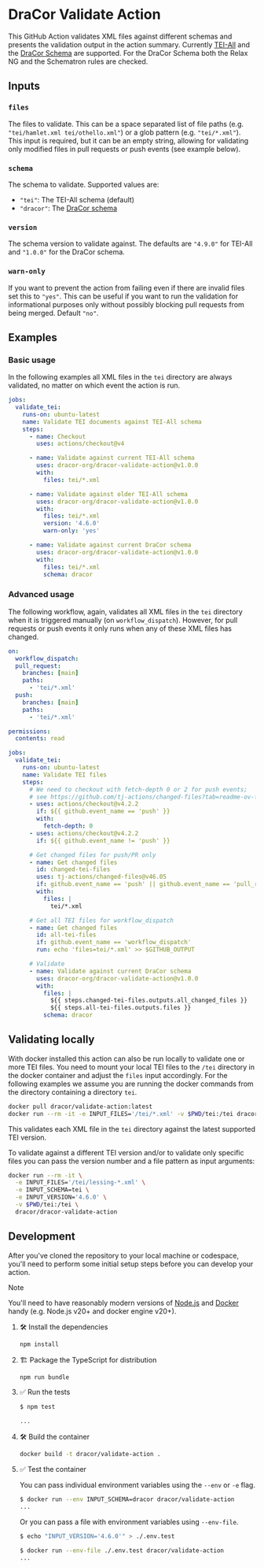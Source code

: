 # DraCor Validate Action

<!-- [![GitHub Super-Linter](https://github.com/cmil/dracor-validate-action/actions/workflows/linter.yml/badge.svg)](https://github.com/super-linter/super-linter)
![Check `dist/`](https://github.com/cmil/dracor-validate-action/actions/workflows/check-dist.yml/badge.svg)
![CI](https://github.com/cmil/dracor-validate-action/actions/workflows/ci.yml/badge.svg)
[![Code Coverage](./badges/coverage.svg)](./badges/coverage.svg) -->

This GitHub Action validates XML files against different schemas and presents
the validation output in the action summary. Currently
[TEI-All](https://github.com/TEIC/TEI) and the
[DraCor Schema](https://github.com/dracor-org/dracor-schema) are supported. For
the DraCor Schema both the Relax NG and the Schematron rules are checked.

## Inputs

### `files`

The files to validate. This can be a space separated list of file paths (e.g.
`"tei/hamlet.xml tei/othello.xml"`) or a glob pattern (e.g. `"tei/*.xml"`). This
input is required, but it can be an empty string, allowing for validating only
modified files in pull requests or push events (see example below).

### `schema`

The schema to validate. Supported values are:

- `"tei"`: The TEI-All schema (default)
- `"dracor"`: The [DraCor schema](https://github.com/dracor-org/dracor-schema)

### `version`

The schema version to validate against. The defaults are `"4.9.0"` for TEI-All
and `"1.0.0"` for the DraCor schema.

### `warn-only`

If you want to prevent the action from failing even if there are invalid files
set this to `"yes"`. This can be useful if you want to run the validation for
informational purposes only without possibly blocking pull requests from being
merged. Default `"no"`.

## Examples

### Basic usage

In the following examples all XML files in the `tei` directory are always
validated, no matter on which event the action is run.

```yaml
jobs:
  validate_tei:
    runs-on: ubuntu-latest
    name: Validate TEI documents against TEI-All schema
    steps:
      - name: Checkout
        uses: actions/checkout@v4

      - name: Validate against current TEI-All schema
        uses: dracor-org/dracor-validate-action@v1.0.0
        with:
          files: tei/*.xml

      - name: Validate against older TEI-All schema
        uses: dracor-org/dracor-validate-action@v1.0.0
        with:
          files: tei/*.xml
          version: '4.6.0'
          warn-only: 'yes'

      - name: Validate against current DraCor schema
        uses: dracor-org/dracor-validate-action@v1.0.0
        with:
          files: tei/*.xml
          schema: dracor
```

### Advanced usage

The following workflow, again, validates all XML files in the `tei` directory
when it is triggered manually (on `workflow_dispatch`). However, for pull
requests or push events it only runs when any of these XML files has changed.

```yaml
on:
  workflow_dispatch:
  pull_request:
    branches: [main]
    paths:
      - 'tei/*.xml'
  push:
    branches: [main]
    paths:
      - 'tei/*.xml'

permissions:
  contents: read

jobs:
  validate_tei:
    runs-on: ubuntu-latest
    name: Validate TEI files
    steps:
      # We need to checkout with fetch-depth 0 or 2 for push events;
      # see https://github.com/tj-actions/changed-files?tab=readme-ov-file#usage-
      - uses: actions/checkout@v4.2.2
        if: ${{ github.event_name == 'push' }}
        with:
          fetch-depth: 0
      - uses: actions/checkout@v4.2.2
        if: ${{ github.event_name != 'push' }}

      # Get changed files for push/PR only
      - name: Get changed files
        id: changed-tei-files
        uses: tj-actions/changed-files@v46.05
        if: github.event_name == 'push' || github.event_name == 'pull_request'
        with:
          files: |
            tei/*.xml

      # Get all TEI files for workflow_dispatch
      - name: Get changed files
        id: all-tei-files
        if: github.event_name == 'workflow_dispatch'
        run: echo 'files=tei/*.xml' >> $GITHUB_OUTPUT

      # Validate
      - name: Validate against current DraCor schema
        uses: dracor-org/dracor-validate-action@v1.0.0
        with:
          files: |
            ${{ steps.changed-tei-files.outputs.all_changed_files }}
            ${{ steps.all-tei-files.outputs.files }}
          schema: dracor
```

## Validating locally

With docker installed this action can also be run locally to validate one or
more TEI files. You need to mount your local TEI files to the `/tei` directory
in the docker container and adjust the `files` input accordingly. For the
following examples we assume you are running the docker commands from the
directory containing a directory `tei`.

```sh
docker pull dracor/validate-action:latest
docker run --rm -it -e INPUT_FILES='/tei/*.xml' -v $PWD/tei:/tei dracor/validate-action
```

This validates each XML file in the `tei` directory against the latest supported
TEI version.

To validate against a different TEI version and/or to validate only specific
files you can pass the version number and a file pattern as input arguments:

```sh
docker run --rm -it \
  -e INPUT_FILES='/tei/lessing-*.xml' \
  -e INPUT_SCHEMA=tei \
  -e INPUT_VERSION='4.6.0' \
  -v $PWD/tei:/tei \
  dracor/dracor-validate-action
```

## Development

After you've cloned the repository to your local machine or codespace, you'll
need to perform some initial setup steps before you can develop your action.

> [!NOTE]
>
> You'll need to have reasonably modern versions of
> [Node.js](https://nodejs.org) and
> [Docker](https://www.docker.com/get-started/) handy (e.g. Node.js v20+ and
> docker engine v20+).

1. :hammer_and_wrench: Install the dependencies

   ```bash
   npm install
   ```

1. :building_construction: Package the TypeScript for distribution

   ```bash
   npm run bundle
   ```

1. :white_check_mark: Run the tests

   ```bash
   $ npm test

   ...
   ```

1. :hammer_and_wrench: Build the container

   ```bash
   docker build -t dracor/validate-action .
   ```

1. :white_check_mark: Test the container

   You can pass individual environment variables using the `--env` or `-e` flag.

   ```bash
   $ docker run --env INPUT_SCHEMA=dracor dracor/validate-action
   ...
   ```

   Or you can pass a file with environment variables using `--env-file`.

   ```bash
   $ echo "INPUT_VERSION='4.6.0'" > ./.env.test

   $ docker run --env-file ./.env.test dracor/validate-action
   ...
   ```
